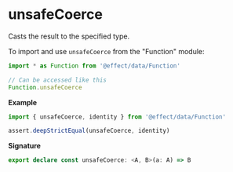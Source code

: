 # unsafeCoerce

Casts the result to the specified type.

To import and use `unsafeCoerce` from the "Function" module:

```ts
import * as Function from '@effect/data/Function'

// Can be accessed like this
Function.unsafeCoerce
```

**Example**

```ts
import { unsafeCoerce, identity } from '@effect/data/Function'

assert.deepStrictEqual(unsafeCoerce, identity)
```

**Signature**

```ts
export declare const unsafeCoerce: <A, B>(a: A) => B
```
